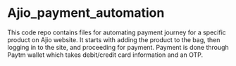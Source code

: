 # Ajio_payment_automation
This code repo contains files for automating payment journey for a specific product on Ajio website. It starts with adding the product to the bag, then logging in to the site, and proceeding for payment. Payment is done through Paytm wallet which takes debit/credit card information and an OTP.
